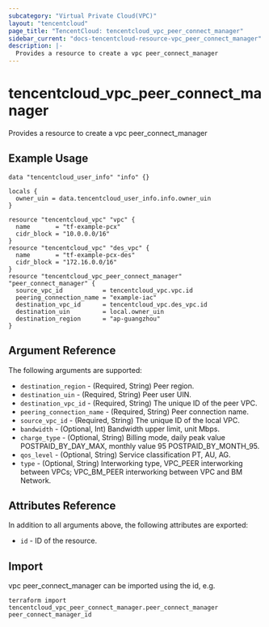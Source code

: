 ```yaml
---
subcategory: "Virtual Private Cloud(VPC)"
layout: "tencentcloud"
page_title: "TencentCloud: tencentcloud_vpc_peer_connect_manager"
sidebar_current: "docs-tencentcloud-resource-vpc_peer_connect_manager"
description: |-
  Provides a resource to create a vpc peer_connect_manager
---
```


# tencentcloud_vpc_peer_connect_manager

Provides a resource to create a vpc peer_connect_manager

## Example Usage

```hcl
data "tencentcloud_user_info" "info" {}

locals {
  owner_uin = data.tencentcloud_user_info.info.owner_uin
}

resource "tencentcloud_vpc" "vpc" {
  name       = "tf-example-pcx"
  cidr_block = "10.0.0.0/16"
}
resource "tencentcloud_vpc" "des_vpc" {
  name       = "tf-example-pcx-des"
  cidr_block = "172.16.0.0/16"
}
resource "tencentcloud_vpc_peer_connect_manager" "peer_connect_manager" {
  source_vpc_id           = tencentcloud_vpc.vpc.id
  peering_connection_name = "example-iac"
  destination_vpc_id      = tencentcloud_vpc.des_vpc.id
  destination_uin         = local.owner_uin
  destination_region      = "ap-guangzhou"
}
```

## Argument Reference

The following arguments are supported:

* `destination_region` - (Required, String) Peer region.
* `destination_uin` - (Required, String) Peer user UIN.
* `destination_vpc_id` - (Required, String) The unique ID of the peer VPC.
* `peering_connection_name` - (Required, String) Peer connection name.
* `source_vpc_id` - (Required, String) The unique ID of the local VPC.
* `bandwidth` - (Optional, Int) Bandwidth upper limit, unit Mbps.
* `charge_type` - (Optional, String) Billing mode, daily peak value POSTPAID_BY_DAY_MAX, monthly value 95 POSTPAID_BY_MONTH_95.
* `qos_level` - (Optional, String) Service classification PT, AU, AG.
* `type` - (Optional, String) Interworking type, VPC_PEER interworking between VPCs; VPC_BM_PEER interworking between VPC and BM Network.

## Attributes Reference

In addition to all arguments above, the following attributes are exported:

* `id` - ID of the resource.




## Import

vpc peer_connect_manager can be imported using the id, e.g.

```
terraform import tencentcloud_vpc_peer_connect_manager.peer_connect_manager peer_connect_manager_id
```

